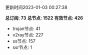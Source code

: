 更新时间2023-01-03 00:27:38

**总订阅: 73**
**总节点: 1522**
**有效节点: 426**
- trojan节点: 41
- v2ray节点: 227
- ss节点: 157
- ssr节点: 1
